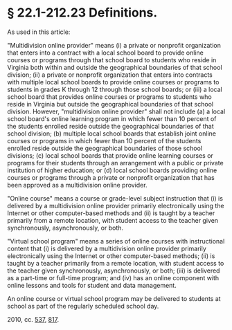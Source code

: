 # § 22.1-212.23 Definitions.

<p>As used in this article:</p><p>"Multidivision online provider" means (i) a private or nonprofit organization that enters into a contract with a local school board to provide online courses or programs through that school board to students who reside in Virginia both within and outside the geographical boundaries of that school division; (ii) a private or nonprofit organization that enters into contracts with multiple local school boards to provide online courses or programs to students in grades K through 12 through those school boards; or (iii) a local school board that provides online courses or programs to students who reside in Virginia but outside the geographical boundaries of that school division. However, "multidivision online provider" shall not include (a) a local school board's online learning program in which fewer than 10 percent of the students enrolled reside outside the geographical boundaries of that school division; (b) multiple local school boards that establish joint online courses or programs in which fewer than 10 percent of the students enrolled reside outside the geographical boundaries of those school divisions; (c) local school boards that provide online learning courses or programs for their students through an arrangement with a public or private institution of higher education; or (d) local school boards providing online courses or programs through a private or nonprofit organization that has been approved as a multidivision online provider.</p><p>"Online course" means a course or grade-level subject instruction that (i) is delivered by a multidivision online provider primarily electronically using the Internet or other computer-based methods and (ii) is taught by a teacher primarily from a remote location, with student access to the teacher given synchronously, asynchronously, or both.</p><p>"Virtual school program" means a series of online courses with instructional content that (i) is delivered by a multidivision online provider primarily electronically using the Internet or other computer-based methods; (ii) is taught by a teacher primarily from a remote location, with student access to the teacher given synchronously, asynchronously, or both; (iii) is delivered as a part-time or full-time program; and (iv) has an online component with online lessons and tools for student and data management.</p><p>An online course or virtual school program may be delivered to students at school as part of the regularly scheduled school day.</p><p>2010, cc. <a href='http://lis.virginia.gov/cgi-bin/legp604.exe?101+ful+CHAP0537'>537</a>, <a href='http://lis.virginia.gov/cgi-bin/legp604.exe?101+ful+CHAP0817'>817</a>.</p>